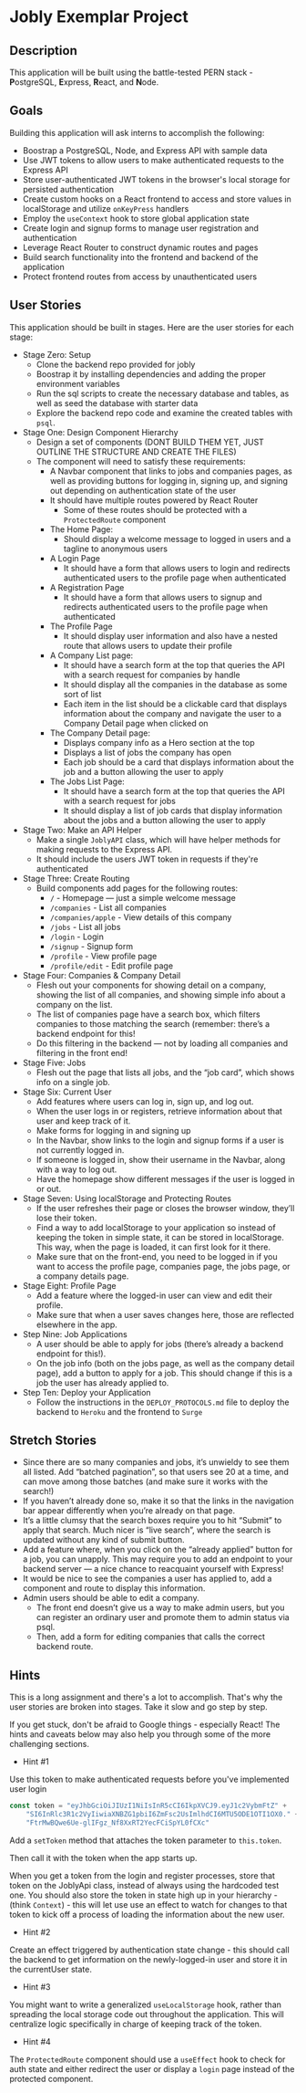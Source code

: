 # Jobly Exemplar Project

## Description



This application will be built using the battle-tested PERN stack - **P**ostgreSQL, **E**xpress, **R**eact, and **N**ode.

## Goals

Building this application will ask interns to accomplish the following:
+ Boostrap a PostgreSQL, Node, and Express API with sample data
+ Use JWT tokens to allow users to make authenticated requests to the Express API
+ Store user-authenticated JWT tokens in the browser's local storage for persisted authentication
+ Create custom hooks on a React frontend to access and store values in localStorage and utilize `onKeyPress` handlers
+ Employ the `useContext` hook to store global application state
+ Create login and signup forms to manage user registration and authentication
+ Leverage React Router to construct dynamic routes and pages
+ Build search functionality into the frontend and backend of the application
+ Protect frontend routes from access by unauthenticated users


## User Stories 

This application should be built in stages. Here are the user stories for each stage:

+ Stage Zero: Setup
  + Clone the backend repo provided for jobly
  + Boostrap it by installing dependencies and adding the proper environment variables
  + Run the sql scripts to create the necessary database and tables, as well as seed the database with starter data
  + Explore the backend repo code and examine the created tables with `psql`.
+ Stage One: Design Component Hierarchy
  + Design a set of components (DONT BUILD THEM YET, JUST OUTLINE THE STRUCTURE AND CREATE THE FILES)
  + The component will need to satisfy these requirements:
    + A Navbar component that links to jobs and companies pages, as well as providing buttons for logging in, signing up, and signing out depending on authentication state of the user
    + It should have multiple routes powered by React Router
      + Some of these routes should be protected with a `ProtectedRoute` component
    + The Home Page: 
      + Should display a welcome message to logged in users and a tagline to anonymous users
    + A Login Page
      + It should have a form that allows users to login and redirects authenticated users to the profile page when authenticated
    + A Registration Page
      + It should have a form that allows users to signup and redirects authenticated users to the profile page when authenticated
    + The Profile Page
      + It should display user information and also have a nested route that allows users to update their profile
    + A Company List page:
      + It should have a search form at the top that queries the API with a search request for companies by handle
      + It should display all the companies in the database as some sort of list
      + Each item in the list should be a clickable card that displays information about the company and navigate the user to a Company Detail page when clicked on
    + The Company Detail page:
      + Displays company info as a Hero section at the top
      + Displays a list of jobs the company has open
      + Each job should be a card that displays information about the job and a button allowing the user to apply
    + The Jobs List Page:
      + It should have a search form at the top that queries the API with a search request for jobs
      + It should display a list of job cards that display information about the jobs and a button allowing the user to apply
+ Stage Two: Make an API Helper
  + Make a single `JoblyAPI` class, which will have helper methods for making requests to the Express API.
  + It should include the users JWT token in requests if they're authenticated
+ Stage Three: Create Routing
  + Build components add pages for the following routes:
    + `/` - Homepage — just a simple welcome message
    + `/companies` - List all companies
    + `/companies/apple` - View details of this company
    + `/jobs` - List all jobs
    + `/login` - Login
    + `/signup` - Signup form
    + `/profile` - View profile page
    + `/profile/edit` - Edit profile page
+ Stage Four: Companies & Company Detail
  + Flesh out your components for showing detail on a company, showing the list of all companies, and showing simple info about a company on the list.
  + The list of companies page have a search box, which filters companies to those matching the search (remember: there’s a backend endpoint for this!
  + Do this filtering in the backend — not by loading all companies and filtering in the front end!
+ Stage Five: Jobs
  + Flesh out the page that lists all jobs, and the “job card”, which shows info on a single job.
+ Stage Six: Current User
  + Add features where users can log in, sign up, and log out.
  + When the user logs in or registers, retrieve information about that user and keep track of it.
  + Make forms for logging in and signing up
  + In the Navbar, show links to the login and signup forms if a user is not currently logged in.
  + If someone is logged in, show their username in the Navbar, along with a way to log out.
  + Have the homepage show different messages if the user is logged in or out.
+ Stage Seven: Using localStorage and Protecting Routes
  + If the user refreshes their page or closes the browser window, they’ll lose their token.
  + Find a way to add localStorage to your application so instead of keeping the token in simple state, it can be stored in localStorage. This way, when the page is loaded, it can first look for it there.
  + Make sure that on the front-end, you need to be logged in if you want to access the profile page, companies page, the jobs page, or a company details page.
+ Stage Eight: Profile Page
  + Add a feature where the logged-in user can view and edit their profile. 
  + Make sure that when a user saves changes here, those are reflected elsewhere in the app.
+ Step Nine: Job Applications
  + A user should be able to apply for jobs (there’s already a backend endpoint for this!).
  + On the job info (both on the jobs page, as well as the company detail page), add a button to apply for a job. This should change if this is a job the user has already applied to.
+ Step Ten: Deploy your Application
  + Follow the instructions in the `DEPLOY_PROTOCOLS.md` file to deploy the backend to `Heroku` and the frontend to `Surge`


## Stretch Stories
+ Since there are so many companies and jobs, it’s unwieldy to see them all listed. Add “batched pagination”, so that users see 20 at a time, and can move among those batches (and make sure it works with the search!)
+ If you haven’t already done so, make it so that the links in the navigation bar appear differently when you’re already on that page.
+ It’s a little clumsy that the search boxes require you to hit “Submit” to apply that search. Much nicer is “live search”, where the search is updated without any kind of submit button.
+ Add a feature where, when you click on the “already applied” button for a job, you can unapply. This may require you to add an endpoint to your backend server — a nice chance to reacquaint yourself with Express!
+ It would be nice to see the companies a user has applied to, add a component and route to display this information.
+ Admin users should be able to edit a company.
  + The front end doesn’t give us a way to make admin users, but you can register an ordinary user and promote them to admin status via psql.
  + Then, add a form for editing companies that calls the correct backend route.


## Hints

This is a long assignment and there's a lot to accomplish. That's why the user stories are broken into stages. Take it slow and go step by step.

If you get stuck, don't be afraid to Google things - especially React! The hints and caveats below may also help you through some of the more challenging sections.

+ Hint #1

Use this token to make authenticated requests before you've implemented user login

```js
const token = "eyJhbGciOiJIUzI1NiIsInR5cCI6IkpXVCJ9.eyJ1c2VybmFtZ" +
    "SI6InRlc3R1c2VyIiwiaXNBZG1pbiI6ZmFsc2UsImlhdCI6MTU5ODE1OTI1OX0." +
    "FtrMwBQwe6Ue-glIFgz_Nf8XxRT2YecFCiSpYL0fCXc"
```

Add a `setToken` method that attaches the token parameter to `this.token`.

Then call it with the token when the app starts up.

When you get a token from the login and register processes, store that token on the JoblyApi class, instead of always using the hardcoded test one. You should also store the token in state high up in your hierarchy - (think `Context`) - this will let use use an effect to watch for changes to that token to kick off a process of loading the information about the new user.

+ Hint #2

Create an effect triggered by authentication state change - this should call the backend to get information on the newly-logged-in user and store it in the currentUser state.

+ Hint #3

You might want to write a generalized `useLocalStorage` hook, rather than spreading the local storage code out throughout the application. This will centralize logic specifically in charge of keeping track of the token.

+ Hint #4

The `ProtectedRoute` component should use a `useEffect` hook to check for auth state and either redirect the user or display a `login` page instead of the protected component.